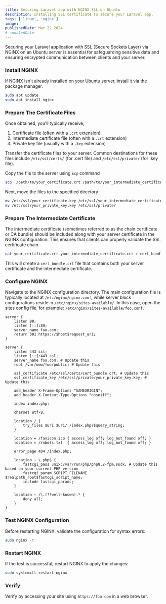 ```yaml
---
title: Securing Laravel app with NGINX SSL on Ubuntu
description: Installing SSL certificate to secure your Laravel app.
tags: ['linux', 'nginx']
image:
publishedDate: Mar 22 2024
# updatedDate:
---
```


Securing your Laravel application with SSL (Secure Sockets Layer) via NGINX on an Ubuntu server is essential for safeguarding sensitive data and ensuring encrypted communication between clients and your server.

### Install NGINX

If NGINX isn't already installed on your Ubuntu server, install it via the package manager.

```bash
sudo apt update
sudo apt install nginx
```

### Prepare The Certificate Files

Once obtained, you'll typically receive;

1. Certificate file (often with a `.crt` extension)
2. Intermediate certificate file (often with a `.crt` extension)
3. Private key file (usually with a `.key` extension)

Transfer the certificate files to your server. Common destinations for these files include `/etc/ssl/certs/` (for .cert file) and `/etc/ssl/private/` (for .key file).

Copy the file to the server using `scp` command

```bash
scp  /path/to/your_certificate.crt /path/to/your_intermediate_certificate.crt /path/to/your_private_key.key user@host:/etc/ssl/
```

Next, move the files to the specified directory

```bash
mv /etc/ssl/your_certificate.key /etc/ssl/your_intermediate_certificate.key /etc/ssl/certs/
mv /etc/ssl/your_private_key.key /etc/ssl/private/
```

### Prepare The Intermediate Certificate

The intermediate certificate (sometimes referred to as the chain certificate or CA bundle) should be included along with your server certificate in the NGINX configuration. This ensures that clients can properly validate the SSL certificate chain.

```bash
cat your_certificate.crt your_intermediate_certificate.crt > cert_bundle.crt
```

This will create a `cert_bundle.crt` file that contains both your server certificate and the intermediate certificate.

### Configure NGINX

Navigate to the NGINX configuration directory. The main configuration file is typically located at `/etc/nginx/nginx.conf`, while server block configurations reside in `/etc/nginx/sites-available/`. In this case, open the sites config file, for example: `/etc/nginx/sites-available/foo.conf`.

```nginx
server {
    listen 80;
    listen [::]:80;
    server_name foo.com;
    return 301 https://$host$request_uri;
}

server {
    listen 443 ssl;
    listen [::]:443 ssl;
    server_name foo.com; # Update this
    root /var/www/foo/public; # Update this

    ssl_certificate /etc/ssl/certs/cert_bundle.crt; # Update this
    ssl_certificate_key /etc/ssl/private/your_private_key.key; # Update this

    add_header X-Frame-Options "SAMEORIGIN";
    add_header X-Content-Type-Options "nosniff";

    index index.php;

    charset utf-8;

    location / {
        try_files $uri $uri/ /index.php?$query_string;
    }

    location = /favicon.ico { access_log off; log_not_found off; }
    location = /robots.txt  { access_log off; log_not_found off; }

    error_page 404 /index.php;

    location ~ \.php$ {
        fastcgi_pass unix:/var/run/php/php8.2-fpm.sock; # Update this based on your current PHP version
        fastcgi_param SCRIPT_FILENAME $realpath_root$fastcgi_script_name;
        include fastcgi_params;
    }

    location ~ /\.(?!well-known).* {
        deny all;
    }
}
```

### Test NGINX Configuration

Before restarting NGINX, validate the configuration for syntax errors:

```bash
sudo nginx -t
```

### Restart NGINX

If the test is successful, restart NGINX to apply the changes:

```bash
sudo systemctl restart nginx
```

### Verify

Verify by accessing your site using `https://foo.com` in a web browser.
